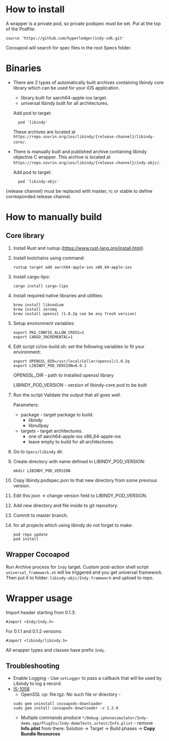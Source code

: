 # How to install
A wrapper is a private pod, so private podspec must be set. Put at the top of the Podfile: 
    
    source 'https://github.com/hyperledger/indy-sdk.git'
    
Cocoapod will search for spec files in the root Specs folder.
           
# Binaries

* There are 2 types of automatically built archives containing libindy core library which can be used for your iOS application.
    * library built for aarch64-apple-ios target.
    * universal libindy built for all architectures.
    
    Add pod to target:
    
        pod 'libindy'
       
    These archives are located at `https://repo.sovrin.org/ios/libindy/{release-channel}/libindy-core/`.
    
* There is manually built and published archive containing libindy objective C wrapper.
   This archive is located at `https://repo.sovrin.org/ios/libindy/{release-channel}/indy-objc/`.

    Add pod to target:
        
        pod 'libindy-objc'    
  
{release channel} must be replaced with master, rc or stable to define corresponded release channel.

# How to manually build

## Core library

1. Install Rust and rustup (https://www.rust-lang.org/install.html).
1. Install toolchains using command:

   ```
   rustup target add aarch64-apple-ios x86_64-apple-ios
   ```
1. Install cargo-lipo:
   
   ```
   cargo install cargo-lipo
   ```
1. Install required native libraries and utilities:
   
   ```
   brew install libsodium
   brew install zeromq
   brew install openssl (1.0.2q can be any fresh version)
   ```
1. Setup environment variables:
   
   ```
   export PKG_CONFIG_ALLOW_CROSS=1
   export CARGO_INCREMENTAL=1
   ```
1. Edit script ci/ios-build.sh: set the following variables to fit your environment:
   
   ```
   export OPENSSL_DIR=/usr/local/Cellar/openssl/1.0.2q
   export LIBINDY_POD_VERSION=0.0.1
   ```
   OPENSSL_DIR - path to installed openssl library
      
   LIBINDY_POD_VERSION - version of libindy-core pod to be built
1. Run the script Validate the output that all goes well. 
   
   Parameters:
   * package - target package to build.
        * libindy
        * libnullpay
   * targets - target architectures.
        * one of aarch64-apple-ios x86_64-apple-ios
        * leave empty to build for all architectures.
1. Go to `Specs/libindy` dir.
1. Create directory with name defined in LIBINDY_POD_VERSION:
   
   ```
   mkdir LIBINDY_POD_VERSION
   ```
1. Copy libindy.podspec.json to that new directory from some previous version.
1. Edit this json -> change version field to LIBINDY_POD_VERSION.
1. Add new directory and file inside to git repository.
1. Commit to master branch.
1. for all projects which using libindy do not forget to make:

   ```
   pod repo update
   pod install
   ```
   
   
## Wrapper Cocoapod

Run Archive process for `Indy` target. Custom post-action shell script `universal_framework.sh` will be triggered and you get universal framework. Then put it to folder: `libindy-objc/Indy.framework` and upload to repo.

# Wrapper usage 

Import header starting from 0.1.3:

```
#import <Indy/Indy.h> 
```
For 0.1.1 and 0.1.2 versions:

```
#import <libindy/libindy.h>
```

All wrapper types and classes have prefix `Indy`.

## Troubleshooting
* Enable Logging - Use `setLogger` to pass a callback that will be used by Libindy to log a record.
* [IS-1058](https://jira.hyperledger.org/browse/IS-1058) 
    * OpenSSL cp: file.tgz: No such file or directory - 
    ```
    sudo gem uninstall cocoapods-downloader
    sudo gem install cocoapods-downloader -v 1.2.0
    ```
    * Multiple commands produce `*/Debug-iphonesimulator/Indy-demo.app/PlugIns/Indy-demoTests.xctest/Info.plist` - remove **Info.plist** from there: Solution -> Target -> Build phases -> **Copy Bundle Resources** 